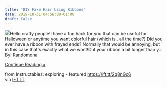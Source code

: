 ```yaml
---
title: 'DIY Fake Hair Using Ribbons'
date: 2019-10-31T04:56:00+01:00
draft: false
---
```


[![](https://content.instructables.com/FZQ/0QYU/K2CGJ8WW/FZQ0QYUK2CGJ8WW.SMALL.jpg)](https://www.instructables.com/id/DIY-Fake-Hair-Using-Ribbons/)Hello crafty people!I have a fun hack for you that can be useful for Halloween or anytime you want colorful hair (which is.. all the time?) Did you ever have a ribbon with frayed ends? Normally that would be annoying, but in this case that's exactly what we want!Cut your ribbon a bit longer than y...  
By: [Randomona](https://www.instructables.com/member/Randomona/)  
  
[Continue Reading »](https://www.instructables.com/id/DIY-Fake-Hair-Using-Ribbons/)  
  
from Instructables: exploring - featured https://ift.tt/2q8nGc6  
via [IFTTT](https://ifttt.com/?ref=da&site=blogger)